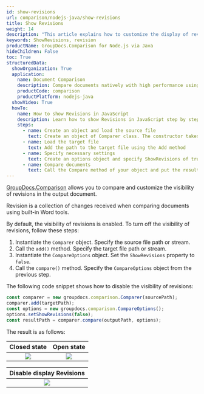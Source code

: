 ```yaml
---
id: show-revisions
url: comparison/nodejs-java/show-revisions
title: Show Revisions
weight: 14
description: "This article explains how to customize the display of revisions in the output document in GroupDocs.Comparison for Node.js via Java."
keywords: ShowRevisions, revision
productName: GroupDocs.Comparison for Node.js via Java
hideChildren: False
toc: True
structuredData:
  showOrganization: True
  application:
    name: Document Comparison
    description: Compare documents natively with high performance using JavaScript language and GroupDocs.Comparison for Node.js via Java
    productCode: comparison
    productPlatform: nodejs-java
  showVideo: True
  howTo:
    name: How to show Revisions in JavaScript
    description: Learn how to show Revisions in JavaScript step by step
    steps:
      - name: Create an object and load the source file
        text: Create an object of Comparer class. The constructor takes the source file path parameter. You may specify absolute or relative file paths as per your requirements.
      - name: Load the target file
        text: Add the path to the target file using the Add method
      - name: Specify necessary settings
        text: Create an options object and specify ShowRevisions of true value.
      - name: Compare documents
        text: Call the Compare method of your object and put the resulting file path parameter and the options object.
---
```


[GroupDocs.Comparison](https://products.groupdocs.com/comparison/nodejs-java) allows you to compare and customize the visibility of revisions in the output document.

Revision is a collection of changes received when comparing documents using built-in Word tools.

By default, the visibility of revisions is enabled. To turn off the visibility of revisions, follow these steps:

1.  Instantiate the `Comparer`<!--](https://reference.groupdocs.com/comparison/nodejs-java/com.groupdocs.comparison/comparer/)--> object. Specify the source file path or stream.
2.  Call the `add()`<!--](https://reference.groupdocs.com/comparison/nodejs-java/com.groupdocs.comparison/comparer/#add-java.lang.String-)--> method. Specify the target file path or stream.
3.  Instantiate the `CompareOptions`<!--](https://reference.groupdocs.com/comparison/nodejs-java/com.groupdocs.comparison.options/compareoptions/)--> object. Set the `ShowRevisions`<!--](https://reference.groupdocs.com/comparison/nodejs-java/com.groupdocs.comparison.options/compareoptions/#setShowRevisions-boolean-)--> property to `false`.
4.  Call the `compare()`<!--](https://reference.groupdocs.com/comparison/nodejs-java/com.groupdocs.comparison/comparer/#compare-java.lang.String-)--> method. Specify the `CompareOptions`<!--](https://reference.groupdocs.com/comparison/nodejs-java/com.groupdocs.comparison.options/compareoptions/)--> object from the previous step.

The following code snippet shows how to disable the visibility of revisions:

```javascript
const comparer = new groupdocs.comparison.Comparer(sourcePath);
comparer.add(targetPath);
const options = new groupdocs.comparison.CompareOptions();
options.setShowRevisions(false);
const resultPath = comparer.compare(outputPath, options);
```

The result is as follows:

|                            Closed state                             |                             Open state                             |
| :-----------------------------------------------------------------: | :----------------------------------------------------------------: |
| ![](/comparison/nodejs-java/images/show-revisions-true-close-revisions.png) | ![](/comparison/nodejs-java/images/show-revisions-true-open-revisions.png) |


|              Disable display Revisions               |
| :--------------------------------------------------: |
| ![](/comparison/nodejs-java/images/show-revisions-false.png) |

